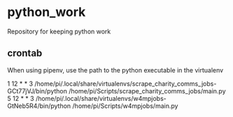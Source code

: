 # python_work
Repository for keeping python work


## crontab
When using pipenv, use the path to the python executable in the virtualenv


1 12 * * 3 /home/pi/.local/share/virtualenvs/scrape_charity_comms_jobs-GCt77jVJ/bin/python /home/pi/Scripts/scrape_charity_comms_jobs/main.py
5 12 * * 3 /home/pi/.local/share/virtualenvs/w4mpjobs-GtNeb5R4/bin/python /home/pi/Scripts/w4mpjobs/main.py